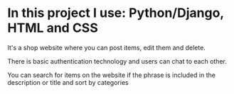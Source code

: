 # In this project I use: Python/Django, HTML and CSS

It's a shop website where you can post items, edit them and delete.

There is basic authentication technology and users can chat to each other.

You can search for items on the website if the phrase is included in the description or title and sort by categories
